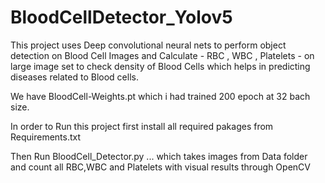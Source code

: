 # BloodCellDetector_Yolov5
This project uses Deep convolutional neural nets to perform object detection on Blood Cell Images and Calculate - RBC , WBC , Platelets - on large image set to check density of Blood Cells which helps in predicting diseases related to Blood cells.

We have BloodCell-Weights.pt which i had trained 200 epoch at 32 bach size.

In order to Run this project first install all required pakages from Requirements.txt

Then Run BloodCell_Detector.py ... which takes images from Data folder and count all RBC,WBC and Platelets with visual results through OpenCV

